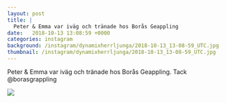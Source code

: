 ```yaml
---
layout: post
title: |
  Peter & Emma var iväg och tränade hos Borås Geappling
date:   2018-10-13 13:08:59 +0000
categories: instagram
background: /instagram/dynamixherrljunga/2018-10-13_13-08-59_UTC.jpg
thumbnail: /instagram/dynamixherrljunga/2018-10-13_13-08-59_UTC.jpg
---
```

Peter & Emma var iväg och tränade hos Borås Geappling. Tack @borasgrappling



<img src='/www-dynamix-herrljunga/instagram/dynamixherrljunga/2018-10-13_13-08-59_UTC.jpg' class='img-fluid' />
